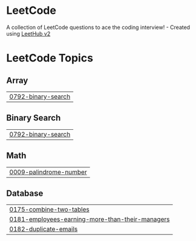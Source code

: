# LeetCode
A collection of LeetCode questions to ace the coding interview! - Created using [LeetHub v2](https://github.com/arunbhardwaj/LeetHub-2.0)

<!---LeetCode Topics Start-->
# LeetCode Topics
## Array
|  |
| ------- |
| [0792-binary-search](https://github.com/DatPham1618/LeetCode/tree/master/0792-binary-search) |
## Binary Search
|  |
| ------- |
| [0792-binary-search](https://github.com/DatPham1618/LeetCode/tree/master/0792-binary-search) |
## Math
|  |
| ------- |
| [0009-palindrome-number](https://github.com/DatPham1618/LeetCode/tree/master/0009-palindrome-number) |
## Database
|  |
| ------- |
| [0175-combine-two-tables](https://github.com/DatPham1618/LeetCode/tree/master/0175-combine-two-tables) |
| [0181-employees-earning-more-than-their-managers](https://github.com/DatPham1618/LeetCode/tree/master/0181-employees-earning-more-than-their-managers) |
| [0182-duplicate-emails](https://github.com/DatPham1618/LeetCode/tree/master/0182-duplicate-emails) |
<!---LeetCode Topics End-->